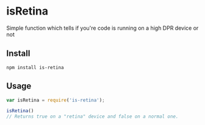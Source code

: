 isRetina
========

Simple function which tells if you're code is running on a high DPR device or not

## Install
`npm install is-retina`

## Usage
```javascript
var isRetina = require('is-retina');

isRetina()
// Returns true on a "retina" device and false on a normal one.
```
